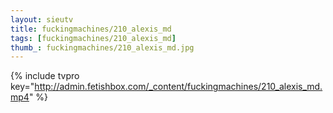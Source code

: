 ```yaml
--- 
layout: sieutv
title: fuckingmachines/210_alexis_md
tags: [fuckingmachines/210_alexis_md]
thumb_: fuckingmachines/210_alexis_md.jpg
---
```

{% include tvpro key="http://admin.fetishbox.com/_content/fuckingmachines/210_alexis_md.mp4" %} 
